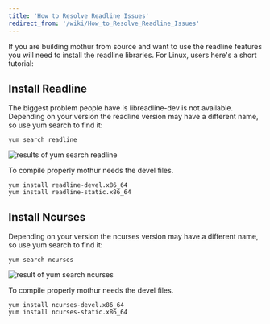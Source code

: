 ```yaml
---
title: 'How to Resolve Readline Issues'
redirect_from: '/wiki/How_to_Resolve_Readline_Issues'
---
```

If you are building mothur from source and want to use the readline
features you will need to install the readline libraries. For Linux,
users here's a short tutorial:

## Install Readline

The biggest problem people have is libreadline-dev is not available.
Depending on your version the readline version may have a different
name, so use yum search to find it:

    yum search readline

![results of yum search readline](https://mothur.s3.us-east-2.amazonaws.com/wiki/yumsearchreadline.png)

To compile properly mothur needs the devel files.

    yum install readline-devel.x86_64
    yum install readline-static.x86_64

## Install Ncurses

Depending on your version the ncurses version may have a different name,
so use yum search to find it:

    yum search ncurses

![result of yum search ncurses](https://mothur.s3.us-east-2.amazonaws.com/wiki/yumsearchncurses.png)

To compile properly mothur needs the devel files.

    yum install ncurses-devel.x86_64
    yum install ncurses-static.x86_64
